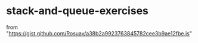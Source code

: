 # stack-and-queue-exercises

from "https://gist.github.com/Rosuav/a38b2a9923763845782cee3b9ae12fbe.js"
